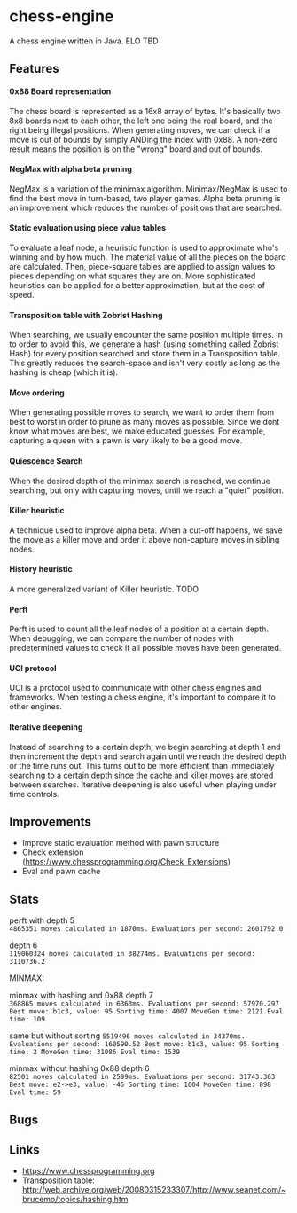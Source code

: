# chess-engine
A chess engine written in Java. ELO TBD

## Features
#### 0x88 Board representation
The chess board is represented as a 16x8 array of bytes. It's basically two 8x8 boards next to each other, the left one being the real board, and the right being illegal positions. When generating moves, we can check if a move is out of bounds by simply ANDing the index with 0x88. A non-zero result means the position is on the "wrong" board and out of bounds.
#### NegMax with alpha beta pruning
NegMax is a variation of the minimax algorithm. Minimax/NegMax is used to find the best move in turn-based, two player games. Alpha beta pruning is an improvement which reduces the number of positions that are searched.
#### Static evaluation using piece value tables
To evaluate a leaf node, a heuristic function is used to approximate who's winning and by how much. The material value of all the pieces on the board are calculated. Then, piece-square tables are applied to assign values to pieces depending on what squares they are on. More sophisticated heuristics can be applied for a better approximation, but at the cost of speed.
#### Transposition table with Zobrist Hashing
When searching, we usually encounter the same position multiple times. In to order to avoid this, we generate a hash (using something called Zobrist Hash) for every position searched and store them in a Transposition table. This greatly reduces the search-space and isn't very costly as long as the hashing is cheap (which it is).
#### Move ordering
When generating possible moves to search, we want to order them from best to worst in order to prune as many moves as possible. Since we dont know what moves are best, we make educated guesses. For example, capturing a queen with a pawn is very likely to be a good move.
#### Quiescence Search
When the desired depth of the minimax search is reached, we continue searching, but only with capturing moves, until we reach a "quiet" position.
#### Killer heuristic
A technique used to improve alpha beta. When a cut-off happens, we save the move as a killer move and order it above non-capture moves in sibling nodes.
#### History heuristic
A more generalized variant of Killer heuristic. TODO
#### Perft
Perft is used to count all the leaf nodes of a position at a certain depth. When debugging, we can compare the number of nodes with predetermined values to check if all possible moves have been generated.
#### UCI protocol
UCI is a protocol used to communicate with other chess engines and frameworks. When testing a chess engine, it's important to compare it to other engines.
#### Iterative deepening
Instead of searching to a certain depth, we begin searching at depth 1 and then increment the depth and search again until we reach the desired depth or the time runs out. This turns out to be more efficient than immediately searching to a certain depth since the cache and killer moves are stored between searches. Iterative deepening is also useful when playing under time controls.

## Improvements
- Improve static evaluation method with pawn structure
- Check extension (https://www.chessprogramming.org/Check_Extensions)
- Eval and pawn cache

## Stats

perft with depth 5\
`4865351 moves calculated in 1870ms. Evaluations per second: 2601792.0`

depth 6\
`119060324 moves calculated in 38274ms. Evaluations per second: 3110736.2`


MINMAX:

minmax with hashing and 0x88 depth 7 \
`368865 moves calculated in 6363ms. Evaluations per second: 57970.297
 Best move: b1c3, value: 95
 Sorting time: 4007
 MoveGen time: 2121
 Eval time: 109`
 
same but without sorting
`5519496 moves calculated in 34370ms. Evaluations per second: 160590.52
Best move: b1c3, value: 95
Sorting time: 2
MoveGen time: 31086
Eval time: 1539`

minmax without hashing 0x88 depth 6 \
`82501 moves calculated in 2599ms. Evaluations per second: 31743.363
Best move: e2->e3, value: -45
Sorting time: 1604
MoveGen time: 898
Eval time: 59`

## Bugs


## Links
- https://www.chessprogramming.org
- Transposition table: http://web.archive.org/web/20080315233307/http://www.seanet.com/~brucemo/topics/hashing.htm
